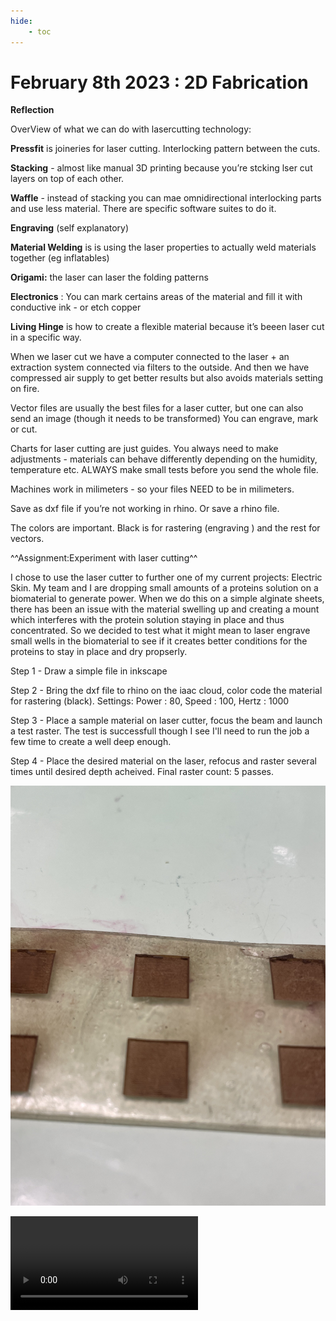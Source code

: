```yaml
---
hide:
    - toc
---
```


# February 8th 2023 : 2D Fabrication


**Reflection**

OverView of what we can do with lasercutting technology: 

**Pressfit** is joineries for laser  cutting. Interlocking pattern between the cuts. 

**Stacking** - almost like manual 3D printing because you’re stcking lser cut layers on top of each other. 

**Waffle** - instead of stacking you can mae omnidirectional interlocking parts and use less material. There are specific software suites to do it. 

**Engraving**  (self explanatory)

**Material Welding** is is using the laser properties to actually weld materials together (eg inflatables) 

**Origami:** the laser can laser the folding patterns 

**Electronics** : You can mark certains areas of the material and fill it with conductive ink - or etch copper 

**Living Hinge** is how to create a flexible material because it’s beeen laser cut in a specific way. 


When we laser cut we have a computer connected to the laser + an extraction system connected via filters to the outside. And then we have compressed air supply to get better results but also avoids materials setting on fire.

Vector files are usually the best files for a laser cutter, but one can also send an image (though it needs to be transformed) 
You can engrave, mark or cut. 

Charts for laser cutting are just guides. You always need to make adjustments - materials can behave differently depending on the humidity, temperature etc. ALWAYS make small tests before you send the whole file. 

Machines work in milimeters - so your files NEED to be in milimeters. 

Save as dxf file if you’re not working in rhino. Or save a rhino file. 

The colors are important. 
Black is for rastering (engraving ) and the rest for vectors.


^^Assignment:Experiment with laser cutting^^

I chose to use the laser cutter to further one of my current projects: Electric Skin. 
My team and I are dropping small amounts of a proteins solution on a biomaterial to generate power. When we do this on a simple alginate sheets, there has been an issue with the material swelling up and creating a mount which interferes with the protein solution staying in place and thus concentrated. So we decided to test what it might mean to laser engrave small wells in the biomaterial to see if it creates better conditions for the proteins to stay in place and dry propserly. 

Step 1 - Draw a simple file in inkscape 

Step 2 - Bring the dxf file to rhino on the iaac cloud, color code the material for rastering (black). Settings: Power : 80, Speed : 100, Hertz : 1000

Step 3 - Place a sample material on laser cutter, focus the beam and launch a test raster. The test is successfull though I see I'll need to run the job a few time to create a well deep enough. 

Step 4 - Place the desired material on the laser, refocus and raster several times until desired depth acheived. Final raster count: 5 passes. 

![](../images//elecskinlaser.jpeg)

![](../images//elecskinmov.MOV)

